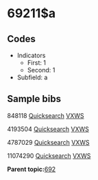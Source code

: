 # 69211$a

## Codes

-   Indicators
    -   First: 1
    -   Second: 1
-   Subfield: a

## Sample bibs

848118 [Quicksearch](https://search.library.yale.edu/catalog/848118) [VXWS](http://prodorbis.library.yale.edu:7014/vxws/GetHoldingsService?bibId=848118)

4193504 [Quicksearch](https://search.library.yale.edu/catalog/4193504) [VXWS](http://prodorbis.library.yale.edu:7014/vxws/GetHoldingsService?bibId=4193504)

4787029 [Quicksearch](https://search.library.yale.edu/catalog/4787029) [VXWS](http://prodorbis.library.yale.edu:7014/vxws/GetHoldingsService?bibId=4787029)

11074290 [Quicksearch](https://search.library.yale.edu/catalog/11074290) [VXWS](http://prodorbis.library.yale.edu:7014/vxws/GetHoldingsService?bibId=11074290)

**Parent topic:**[692](../../tags/692/692.md)

